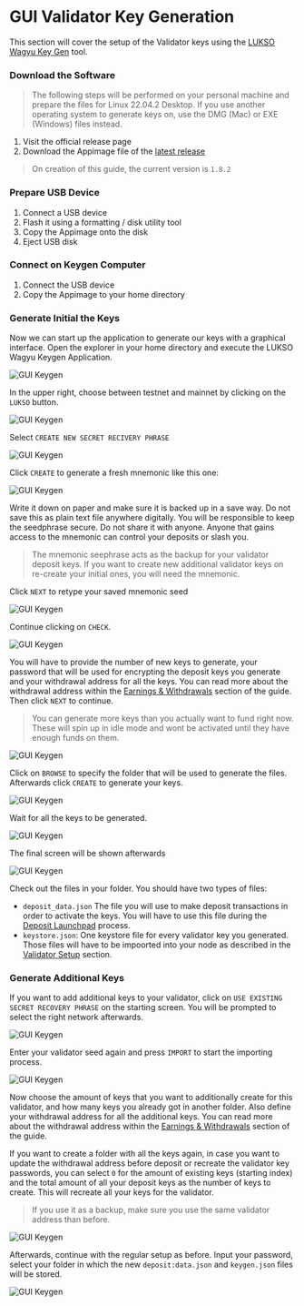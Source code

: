 # GUI Validator Key Generation

This section will cover the setup of the Validator keys using the [LUKSO Wagyu Key Gen](https://github.com/lukso-network/tools-wagyu-key-gen) tool.

### Download the Software

> The following steps will be performed on your personal machine and prepare the files for Linux 22.04.2 Desktop. If you use another operating system to generate keys on, use the DMG (Mac) or EXE (Windows) files instead.

1. Visit the official release page
2. Download the Appimage file of the [latest release](https://github.com/lukso-network/tools-wagyu-key-gen/releases)

> On creation of this guide, the current version is `1.8.2`

### Prepare USB Device

1. Connect a USB device
2. Flash it using a formatting / disk utility tool
3. Copy the Appimage onto the disk
4. Eject USB disk

### Connect on Keygen Computer

1. Connect the USB device
2. Copy the Appimage to your home directory

### Generate Initial the Keys

Now we can start up the application to generate our keys with a graphical interface. Open the explorer in your home directory and execute the LUKSO Wagyu Keygen Application.

![GUI Keygen](/img/gui_keygen_1.png)

In the upper right, choose between testnet and mainnet by clicking on the `LUKSO` button.

![GUI Keygen](/img/gui_keygen_2.png)

Select `CREATE NEW SECRET RECIVERY PHRASE`

![GUI Keygen](/img/gui_keygen_3.png)

Click `CREATE` to generate a fresh mnemonic like this one:

![GUI Keygen](/img/gui_keygen_4.png)

Write it down on paper and make sure it is backed up in a save way. Do not save this as plain text file anywhere digitally. You will be responsible to keep the seedphrase secure. Do not share it with anyone. Anyone that gains access to the mnemonic can control your deposits or slash you.

> The mnemonic seephrase acts as the backup for your validator deposit keys. If you want to create new additional validator keys on re-create your initial ones, you will need the mnemonic.

Click `NEXT` to retype your saved mnemonic seed

![GUI Keygen](/img/gui_keygen_5.png)

Continue clicking on `CHECK`.

![GUI Keygen](/img/gui_keygen_6.png)

You will have to provide the number of new keys to generate, your password that will be used for encrypting the deposit keys you generate and your withdrawal address for all the keys. You can read more about the withdrawal address within the [Earnings & Withdrawals](/6-blockchain-clients/02-network-theory.md) section of the guide.
Then click `NEXT` to continue.

> You can generate more keys than you actually want to fund right now. These will spin up in idle mode and wont be activated until they have enough funds on them.

![GUI Keygen](/img/gui_keygen_7.png)

Click on `BROWSE` to specify the folder that will be used to generate the files. Afterwards click `CREATE` to generate your keys.

![GUI Keygen](/img/gui_keygen_8.png)

Wait for all the keys to be generated.

![GUI Keygen](/img/gui_keygen_9.png)

The final screen will be shown afterwards

![GUI Keygen](/img/gui_keygen_10.png)

Check out the files in your folder. You should have two types of files:

- `deposit_data.json` The file you will use to make deposit transactions in order to activate the keys. You will have to use this file during the [Deposit Launchpad](/validator-key-stake/) process.
- `keystore.json`: One keystore file for every validator key you generated. Those files will have to be impoorted into your node as described in the [Validator Setup](/6-blockchain-clients/09-validator-setup.md) section.

### Generate Additional Keys

If you want to add additional keys to your validator, click on `USE EXISTING SECRET RECOVERY PHRASE` on the starting screen. You will be prompted to select the right network afterwards.

![GUI Keygen](/img/gui_keygen_1.png)

Enter your validator seed again and press `IMPORT` to start the importing process.

![GUI Keygen](/img/gui_keygen_11.png)

Now choose the amount of keys that you want to additionally create for this validator, and how many keys you already got in another folder. Also define your withdrawal address for all the additional keys. You can read more about the withdrawal address within the [Earnings & Withdrawals](/6-blockchain-clients/02-network-theory.md) section of the guide.

If you want to create a folder with all the keys again, in case you want to update the withdrawal address before deposit or recreate the validator key passwords, you can select `0` for the amount of existing keys (starting index) and the total amount of all your deposit keys as the number of keys to create. This will recreate all your keys for the validator.

> If you use it as a backup, make sure you use the same validator address than before.

![GUI Keygen](/img/gui_keygen_12.png)

Afterwards, continue with the regular setup as before. Input your password, select your folder in which the new `deposit:data.json` and `keygen.json` files will be stored.

![GUI Keygen](/img/gui_keygen_10.png)
